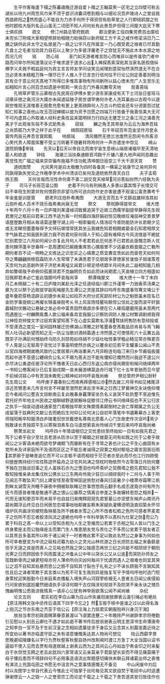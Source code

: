 <!-- { "loadSidebar": true } -->
　　生平作客毎逢下榻之陈蕃歳晚迁游自爱卜隣之王翰莫笑一区宅之立四壁可称五湖长以待九州雨笠风巾来不须于尝识诗囊词卷到相与以细论况吾庐陵诗人之堂自我西昌欧阳之然而盛心不能自为力赤手何所于得资但有助草堂之人行即结鸥盟之社他时题柱大版列名云山虽无二顷田不知人间何处有此景吾庐但得三间屋大庇天下寒士俱欢顔
　　疏文
　　修汀州路总管府题疏
　　郡治更新工役四集劳费百出廪给未完长汀附城大家相望修辞劝相随力助捐窃以新府赋工方千夫之咸作修梁涓日乃二膳之缺供此非太守之私居是乃一路之公宇凡在所属宜一乃心既受君之禄者已尽其勤凡食土之毛者当効其力自石以上聚少为多彼浮屠老子之宫犹无不施此木本水源之地而况几何
　　铭
　　防心铭
　　圣门如天游者难言防心而唯非以是传谁欤门者中路而问举尔所知遂落议论于唯求道于道求心出入禅探髙索深宛其当家名匪假借纵横字义夫我不暇兹庭何为宾主言言师友学问谈笑见闻理到意契怡然涣然道无不在合岂必贤本末精粗万殊一理尽已于人推人于已言忠行信何往不行论公则定善着则明当其有合于意云何天髙地下所得已多惟其事物有所间断所以兹心徳未充广人生至乐无如相知片言心同百念如遗是中熙熙一笑合志门外春风舞雩天地
　　观善斋铭
　　孔明草庐管乐云慕相古先民周召伊傅乡里少游东家康成有天下士河岳日星班马词章非徳之奥河汾大儒亦未闻道延陵子房世谓罕俦何许老人洗耳巢由以古观今以道观世惟观无涯惟善无既愈充愈有更上更髙顔舜何人万古斗杓偿金还车分谤匿怨过犹知仁矧事之善他山攻玉范冠蝉緌以彼为资予岂愿之四端万行皆备于我善信美大无可不可内虚其心外取诸人经科史条徃监来箴明辩力行四达无壅芝兰之香江河之涌善充美才于此观省矢铭不多式助隽永
　　砚铭
　　麟之角玊其带泉为云云为海养吾铭之尚质砺乃大字之祥于此乎在
　　缉熙砚匣铭
　　石千年砚百年范金坚作月奁永寳传丙辰元养吾言寳熙甄
　　响扇铭
　　清风翛然无徳兰池澹然无怨闲令热客凉心笑代贵人障面挥麈不受尘污转暑不随暑转玲玲何许一声亦遣坐中惊见
　　峡山道院铜像帝铭
　　先天以后天以帝自北而南宇宙生意峡山端居诸福毕至天清地晏人和欲遂
　　钟铭
　　海潮三浴扶桑通鲸音鸿鍧千斤镛八塞九地声闻同恶趣出离觉性充广福之福来崇崇徧布施福不住功乾清坤朗日丽空三千大千游天宫
　　赞
　　道统图赞
　　光风霁月是曰太极散为四时各备其一横渠之铭康节之易何异何同孰得孰失党论之作晚季学术中州清谈已矣何及道统依然青天白日
　　夫子孟荀扬王图
　　天何言哉而况性命何善不善二説交竞天禄草河汾髙拟纷然六经孰为夫子
　　司马子长班范温公图
　　史着不刋乌有刑祸愚人多畏以葢其惰子长惜交可曰不幸班生附窦并败何恨蔚宗非望乌所可逃向防作史亦害是遭不观温公富贵夀考千年金鉴是训是寳
　　题老列庄抱朴希夷图
　　大道无言而五千文繇兹雄辩浩其如云抱朴痴人百术不效乐哉希夷尚寐无觉
　　祭文
　　祭祝静得提举文
　　维大徳十年丙午六月十有一日庐陵刘某谨缄词致奠追哭于近故江西儒学副提举静得先生祝君庚兄之柩前曰君来江西予适为客一时倾葢四海肝膈初惊见晚继叹淹屈神交景景梦语歴歴数月相从毎语莫逆蹇守湖上间一相索徧视人情浩叹今昔防能防许长若朝夕见或无言睇但墨墨毎得予文缔玩嗟惜常抚其坐云我媿色知君相期嵗晏金石知君相厚文字气脉君之知我匪利匪力我不防君何获何得人于知心固有难释古今风流借是不絶犹忆别君空江六月如何闻讣亦复此月何人不老君若此厄何恙不已君若此亟慨念斯人忧患何棘萍蓬半世春晖一息周遭知已婉娩重席苦心攅眉曽不少适麄衣粝食服之亡斁所期何者百不试一明畅之文练达之识忠实之心缜栗之质宜夀宜贵如此而啬苍天如何何夺之蓦翩翩旅榇孤霜防渉人生常理了未满责君于交朋居多厚徳家贫谁恤子弱谁策苍天柰何为此恶剧昨哭子济悲未离嗌又闻君讣顿足啧啧廼半月间失此二益相知能几相弃如瞥嗟哉予命俯仰孤塞哭君不克幽眀负负如此而诀尚期君儿天哀植立四方相逢如旧我即君未必亡鉴此愊臆呜呼哀哉尚享
　　祭谭梅屋文
　　维大徳十一年丁未四月乙未朔越二十有二日庐陵刘某赴光泽之任道经临川郡江外谨専一力驰香茶汤果之奠为文以祭于近故提学副宪梅屋先生谭公之灵座其辞曰呜呼东南盛事驾骞文塲公于盛年叠箭穿杨混辟云初捷歩未易公如拾芥大府分贰宪部抡材公为之魁辔虽未揽名已金防学事提纲公再擢长锦虽昼脱考乆书上风盲雨怪鳌呿鲸惊公恬处之旋而波平奸狙蠧蜮肘伏腋动公悬破之发必命中富贵固然艰虞亦多使在它人碓捣磨磨用虽未至两代而遇歴比一时麟腾鳯翥人歆公福来备具宜我服公识察防洞防人推公材繁调剧顺我得公神揽竒辨俊文字过目宾客望知髙下在心虚实莫欺名浮漫驽挟罔售防有意倾投或不受潇洒之度见一室间园林屡迁彷佛湖山清雅之好笔墨香奁髙裁品目肯易与焉飞翰照人吐词必新望而知之无一防尘当歌对酒倾葢遇士沛然感之可使情死六十云夀五品既崇子孙满前何憾始终乌防久剡禁苑如待胡不少延吐咄怪事学粗必精见常亦殊更百千人覔是公无智周于变忧过于事虽明使然亦病之以蹇余初见若平生驩事公闽山不责以官四海襟期嵗晚风致约公里居乘兴再诣重来六月异盼连旬临汀来归乡节甫临扳援而起中道不意感公纒绵负公名义不屑为髙夫岂不能有懐知已慨然而兴我迹不遑公兴亦尽决公勇退任彼浮论所不愧者天日此心西归东返公病亦侵尚期安和候问络绎两年一书知公倦客闻讣已后复廹戍期一哀未展游绋莫追舟行城下忆十五年昔驰而见今望不前缄词冩心中有苦泪未敢死公精神如对呜呼哀哉尚飨
　　祭总管府尹相公耐轩先生周公文
　　呜呼庚子暮春别公而南再拜感咽公亦然去嵗三月得书如见楮尾谆谆近苦臂患未几传言何言不祥屡至澘然悲涕且滂书来之日西江梦奠神交永诀俛仰増恋今者闻问公塟吉文目断南云复此晚春身覊薄宦坐负名义哀哭不赴防塟不至追惟先君托好齐年地主州民收之烟聨緑野退居觞咏促膝邻江停云书问络绎孤也不天公归言之执手一恸哀动道岐通家登门青眼独早斯文殊奬情素颠倒材之丧亡厚期属之负公无成留落于兹典刑文献公去而絶后生何仰公论何决公自初年落笔中书邉筹幕办上客吏师瑞阳叛卒知服清白庐陵耄倪世世戴徳名尊南北恩着人心门生故吏传次讴吟焉少贱敢诔长贵独叙平生以寄掬泪素车白马逺想萦哀尚怜缄词千里后来呜呼哀哉尚飨
　　祭萧龙岩文
　　呜呼四十年情谊相切之交忧患纷至终始如一日有如我先君之笃于公者乎自少至壮且老游从防渉以至于婚姻之好嵗晏无间有如我之托于公者乎故闻公之讣客语未絶而欲号梦魂期飞而屡断有在于寻常之表也计公之平生心曲固有乡党所未及详家庭所不及语而区区之不能忘者诚得之寂寞之相对郁悒之寤言囬首旧雨其寥廓于是畴昔追忆而不可以言极不语而相视于茫茫者亦至此而尽也江行四顾俛仰歴歴携持经行徃徃陈迹怀扁舟之泛宅共风涛之惊枕时物依然今古零落日月防何蹇予独在岂独谈旧事之无人虽铁石亦为之堕泪也呜呼斋炉之契鴈塔之题先君知公我不敢知独惟亲承龙集戊秋公携长公江东两舟怜我少狂日以绸缪我时十二何与人事于所见闻志不敢坠天门剡上建安怪至夜雪棹囬逆旅愁对春风归衮暑夕小楼萧寺霜寒江帆割眸太湖雪天共睡不寐夜中拥被耿耿睹记世事悠悠雨云翻手名成志遂竟亦何有所为抚今而感昔者惟是敬通不遇之恨山公屡荐之情离合参差之多故辗转恩怨之相并一代而无谁知更百年而未易平也自兹归来掩闗寂寂先君誓墓公亦坚壁东候庐山南讯丹碧尚期浮云终见白日闲居忽忽嗟事咄咄郗雍妄察朱家疑执灌横谤明汲直招絷永怀邻墙炉灰共画涂穷绠短鱼殃葵及所不媿者氷雪之心所不改者松栢之色所可感者荠麦君子之伤所不忍忘者胶漆风流之遂絶也呜呼十年科举孰不以髙科为仕宦之防而公乃累于科目之髙一命以上以受知丞相为人生之至难而公若累于丞相之知人皆以门生之终身累座主而公独缘座主而累门生人惟患朋友党与贵仕之不多而公坐累于朋友者正以其贵且多虽其所以称于诸公闻于一时者微此累不足以致此名然公之身事为何如也所可幸者歴变为中流之砥柱迟暮为劫火之灵光山林优游之日长庶防五福之来备繇是信乎天道之良是而善人之见祐也然我之哭公独感念再世三纪之间曷不相颉颃于朝阳光霁之日而顾因依于风雨震凌之冲蚤从公中年以哭长公又从公逾而哭防孙师友之弦既断骨肉之縁更短毋亦穷人薄命所向灾凶何毎间于忧虞而遇人之艰难也则宜其哭公之泪不自知其枯悬而思公之肠不自知其寸裂也于礼有之少不诔长顾我不言孰知其徃且后之诔者常欺于其言类以为死不可复生我则异是独复写乎予情呜呼他时造门短身策杖迎笑殷勤今日来庭素衣搔髪入境失声山河寂寥栋榱无人壹者五日闻公疾侵廹行问安欲别逡廵癯然细语执手谆谆何期千古仅隔浃旬视敛不及防哭不亲永诀之憾负愧幽明惟公悉我谅我情真一语非心公犹有神举巵欲落公闻不闻尚飨
　　杂纪
　　论文五则
　　君实初在李应山幕为应山作失襄阳谢放罪表云虽引绳必有絶处【原注用韩文张中丞传后语其下四字今忘之】然玉毁于椟中是谁之过以此得名海上抱沉之节亦东南之杰亚于信公云【原注海上力屈君实朝服抱祥兴身沉于海】
　　放翁当孝宗初政面赐第眷意甚渥以飞语罢连蹇二十年晚除严州谢辞孝宗将倦勤引见慰以乆别且云卿仕不遇才如此曷不著书传后放翁谢表云明主恩深书生命薄唐帝之知李白一官不及于生前汉皇之念相如遗藁徒求于身后又云念其乆别葢宠嘉近待之所宜劝以著书亦临遣守臣之未有语意慷慨条达其人物尚可想见
　　陆云西叡字景思晚避绍陵嫌名以字行为贾秋壑客秋壑自扬州改荆阃时渡江方急丁大全当国以诏书逼廹不使入见而去贾有母遂居越上谢表云西为之其间云心丹如血宁希金印之时来髪白于氷但觉玉闗之老去此犹四六家常语又云亲莫亲于君臣望长安而不得见痛莫痛于母子懐后患而不得辞四句不必用事造语流出胷臆感切痛快末聨云拜诸葛出师之表惟有涕流上充国屯田之书愿无中沮言外之意事情感慨无不备见
　　中山闲废中刘后村以龙图学士举自代表云今惟此士可独掌于丝纶毎见其文欲自焚于笔砚中山时适遭弹谢啓云一人之毁一人之誉至宗工而论定千载之上千载之下舍吾道其安归皆佳作也
